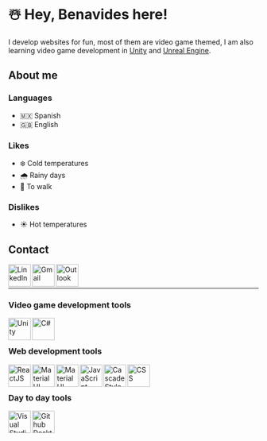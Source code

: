 # ☃️ Hey, Benavides here!
I develop websites for fun, most of them are video game themed, I am also learning video game development in [Unity](https://unity.com/) and [Unreal Engine](https://www.unrealengine.com/en-US/).

## About me
### Languages
- 🇲🇽 Spanish 
- 🇬🇧 English

### Likes
- ❄️ Cold temperatures
- 🌧️ Rainy days
- 🚶 To walk

### Dislikes
- ☀️ Hot temperatures


## Contact
[<img align="left" alt="LinkedIn" width="45" src="https://user-images.githubusercontent.com/54295964/147859143-3424f970-56eb-49ac-82a5-99924de2ff3f.png" >](https://www.linkedin.com/in/benavidesalan/)
[<img align="left" alt="Gmail" width="45" src="https://user-images.githubusercontent.com/54295964/147859234-968ae73b-7f3b-4e29-bb4b-885dfdd249de.png" >](mailto:kykalhd@gmail.com)
[<img align="left" alt="Outlook" width="45" src="https://user-images.githubusercontent.com/54295964/147859235-a4b3c5a8-7b1a-4b02-9d3d-ce096a2fa32c.png" >](mailto:benavdes.alan@hotmail.com)

<br>
<br>

- - -

### Video game development tools
[<img align="left" alt="Unity" width="45" src="https://user-images.githubusercontent.com/54295964/147859908-795e88dd-caa7-4c6f-bde7-5619165a0935.png" >](https://unity.com/)
[<img align="left" alt="C#" width="45" src="https://user-images.githubusercontent.com/54295964/147859954-25306043-dc40-4d52-97c7-c4d26b26a4e7.png" >](https://unity.com/)

<br>
<br>

### Web development tools
[<img align="left" alt="ReactJS" width="45" src="https://user-images.githubusercontent.com/54295964/147859363-9b3664c2-16e5-4942-9543-85a13448a15c.png" >](https://reactjs.org/)
[<img align="left" alt="Material UI" height="45" src="https://user-images.githubusercontent.com/54295964/147859532-439dd29d-d595-4ee3-9f68-9ef067fcf7ca.png" >](https://mui.com/)
[<img align="left" alt="Material UI" height="45" src="https://user-images.githubusercontent.com/54295964/147859995-a7e39e25-a75d-41ee-adb5-9304d9a03d7f.png" >](https://www.mongodb.com/)


[<img align="left" alt="JavaScript" width="45" src="https://user-images.githubusercontent.com/54295964/147859442-0de8e123-5f7b-4a72-b4bc-31a263574b2f.png" >](https://developer.mozilla.org/en-US/docs/Web/JavaScript)
[<img align="left" alt="Cascade Style Sheet" height="45" src="https://user-images.githubusercontent.com/54295964/147859590-e253afcb-bec5-4102-a9e0-bbd205f9834c.png" >](https://developer.mozilla.org/en-US/docs/Web/CSS)
[<img align="left" alt="CSS" height="45" src="https://user-images.githubusercontent.com/54295964/147859473-632a977b-eff7-4b35-94d5-298c1c5614aa.png" >](https://developer.mozilla.org/en-US/docs/Web/HTML)

<br>
<br>

### Day to day tools
[<img align="left" alt="Visual Studio Code" width="45" src="https://user-images.githubusercontent.com/54295964/147859280-539644b2-61e9-4ed6-9c99-49742d15a104.png" >](https://code.visualstudio.com/)
[<img align="left" alt="Github Desktop" width="45" src="https://user-images.githubusercontent.com/54295964/147859328-0e7072cb-ba6b-4934-ac7c-691bcad92836.png" >](https://desktop.github.com/)
